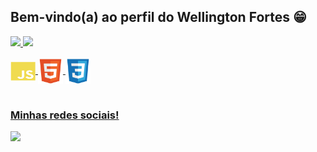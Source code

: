 ## Bem-vindo(a) ao perfil do Wellington Fortes 😁

 <div>
   <a href="https://github.com/WellingtonFortes">
   <img height="180em" src="https://github-readme-stats.vercel.app/api?username=wellingtonfortes&show_icons=true&theme=tokyonight&include_all_commits=true&count_private=true"/>
   <img height="180em" src="https://github-readme-stats.vercel.app/api/top-langs/?username=wellingtonfortes&layout=compact&langs_count=6&theme=tokyonight"/>
</div>
    
<div style="display: inline_block"><br>
  <img align="center" alt="Js" height="30" width="40" src="https://raw.githubusercontent.com/devicons/devicon/master/icons/javascript/javascript-plain.svg">
  <img align="center" alt="HTML" heigh="30" width="40" src="https://raw.githubusercontent.com/devicons/devicon/master/icons/html5/html5-original.svg">
  <img align="center" alt="CSS" heigh="30" width="40" src="https://raw.githubusercontent.com/devicons/devicon/master/icons/css3/css3-original.svg">
</div>
 
<br>
 
### Minhas redes sociais!
 
<div>
  <a href="(https://www.instagram.com/fortees.wellington/?next=%2F)" target="_blank"><img src="https://img.shields.io/badge/-Instagram-%23E4405F?style=for-the-badge&logo=instagram&logoColor=white" target="_blank"></a>
</div>
